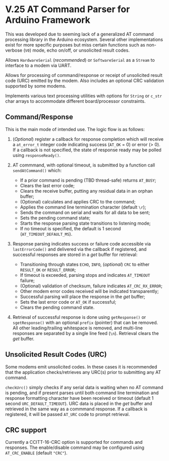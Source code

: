# V.25 AT Command Parser for Arduino Framework

This was developed due to seeming lack of a generalized AT command processing
library in the Arduino ecosystem. Several other implementations exist for more
specific purposes but miss certain functions such as non-verbose (`V0`) mode,
echo on/off, or unsolicited result codes.

Allows `HardwareSerial` (*recommended*) or `SoftwareSerial` as a `Stream`
to interface to a modem via UART.

Allows for processing of command/response or receipt of unsolicited result code
(URC) emitted by the modem. Also includes an optional CRC validation supported
by some modems.

Implements various text processing utilities with options for `String` or
`c_str` char arrays to accommodate different board/processor constraints.

## Command/Response

This is the main mode of intended use. The logic flow is as follows:

1. (*Optional*) register a callback for response completion which will receive
a `at_error_t` integer code indicating success (`AT_OK` = 0) or error (> 0).
If a callback is not specified, the state of response ready may be polled using
`responseReady()`.

1. AT commmand, with optional timeout, is submitted by a function call
`sendAtCommand()` which:
    * If a prior command is pending (TBD thread-safe) returns `AT_BUSY`;
    * Clears the last error code;
    * Clears the receive buffer, putting any residual data in an orphan buffer;
    * (Optional) calculates and applies CRC to the command;
    * Applies the command line termination character (default `\r`);
    * Sends the command on serial and waits for all data to be sent;
    * Sets the pending command state;
    * Starts the response parsing state transitions to listening mode;
    * If no timeout is specified, the default is 1 second
    (`AT_TIMEOUT_DEFAULT_MS`).

2. Response parsing indicates success or failure code accessible via
`lastErrorCode()` and delivered via the callback if registered, and successful
responses are stored in a *get* buffer for retrieval:
    * Transitioning through states `ECHO`, `INFO`, (*optional*) `CRC` to either
    `RESULT_OK` or `RESULT_ERROR`;
    * If timeout is exceeded, parsing stops and indicates `AT_TIMEOUT` failure;
    * (Optional) validation of checksum, failure indicates `AT_CRC_RX_ERROR`;
    * Other modem error codes received will be indicated transparently;
    * Successful parsing will place the response in the *get* buffer;
    * Sets the last error code or `AT_OK` if successful;
    * Clears the pending command state.

3. Retrieval of successful response is done using `getResponse()` or
`sgetResponse()` with an optional `prefix` (pointer) that can be removed.
All other leading/trailing whitespace is removed, and multi-line responses are
separated by a single line feed (`\n`). Retrieval clears the *get* buffer.

## Unsolicited Result Codes (URC)

Some modems emit unsolicited codes. In these cases it is recommended that the
application checks/retrieves any URC(s) prior to submitting any AT command.

`checkUrc()` simply checks if any serial data is waiting when no AT command is
pending, and if present parses until both command line termination and response
formatting character have been received or timeout (default 1 second
`URC_DEFAULT_TIMEOUT`).
URC data is placed in the *get* buffer and retrieved in the same way as a
commmand response.
If a callback is registered, it will be passed `AT_URC` code to prompt retrieval.

## CRC support

Currently a CCITT-16-CRC option is supported for commands and responses. The
enable/disable command may be configured using `AT_CRC_ENABLE` (default `"CRC"`).